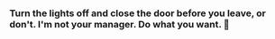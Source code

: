 ### Turn the lights off and close the door before you leave, or don't. I'm not your manager. Do what you want. 👋

<!--
**GRITknox/GRITknox** is a ✨ _special_ ✨ repository because its `README.md` (this file) appears on your GitHub profile.

Here are some ideas to get you started:

- I've got some ideas. I'm real good at ideas.  Not the best at following through and finishing them. As you'll probably see, hopefully.
-->
